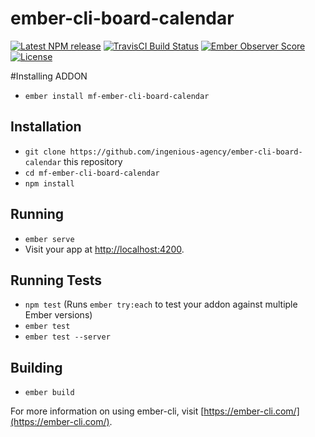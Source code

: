 # ember-cli-board-calendar

[![Latest NPM release][npm-badge]][npm-badge-url]
[![TravisCI Build Status][travis-badge]][travis-badge-url]
[![Ember Observer Score][ember-observer-badge]][ember-observer-badge-url]
[![License][license-badge]][license-badge-url]


[npm-badge]: https://img.shields.io/npm/v/mf-ember-cli-board-calendar.svg
[npm-badge-url]: https://www.npmjs.com/package/mf-ember-cli-board-calendar
[travis-badge]: https://img.shields.io/travis/ingsw-dev/mf-ember-cli-board-calendar/master.svg?label=TravisCI
[travis-badge-url]: https://travis-ci.org/ingsw-dev/mf-ember-cli-board-calendar
[circle-badge]: https://circleci.com/gh/{{USER_NAME}}/{{REPO_NAME}}/tree/master.svg?style=svg&circle-token={{CIRCLE_TOKEN}}
[circle-badge-url]: https://circleci.com/gh/{{USER_NAME}}/{{REPO_NAME}}/tree/master
[coveralls-badge]: https://coveralls.io/repos/github/{{USER_NAME}}/{{REPO_NAME}}/badge.svg?branch=master
[coveralls-badge-url]: https://coveralls.io/github/{{USER_NAME}}/{{REPO_NAME}}?branch=master
[codeclimate-badge]: https://img.shields.io/codeclimate/github/{{USER_NAME}}/{{REPO_NAME}}.svg
[codeclimate-badge-url]: https://codeclimate.com/github/{{USER_NAME}}/{{REPO_NAME}}
[ember-observer-badge]: http://emberobserver.com/badges/mf-ember-cli-board-calendar.svg
[ember-observer-badge-url]: http://emberobserver.com/addons/mf-ember-cli-board-calendar
[license-badge]: https://img.shields.io/npm/l/mf-ember-cli-board-calendar.svg
[license-badge-url]: LICENSE.md
[dependencies-badge]: https://img.shields.io/david/{{USER_NAME}}/{{REPO_NAME}}.svg
[dependencies-badge-url]: https://david-dm.org/{{USER_NAME}}/{{REPO_NAME}}
[devDependencies-badge]: https://img.shields.io/david/dev/{{USER_NAME}}/{{REPO_NAME}}.svg
[devDependencies-badge-url]: https://david-dm.org/{{USER_NAME}}/{{REPO_NAME}}#info=devDependencies


#Installing ADDON

* `ember install mf-ember-cli-board-calendar`

## Installation

* `git clone https://github.com/ingenious-agency/ember-cli-board-calendar` this repository
* `cd mf-ember-cli-board-calendar`
* `npm install`

## Running

* `ember serve`
* Visit your app at [http://localhost:4200](http://localhost:4200).

## Running Tests

* `npm test` (Runs `ember try:each` to test your addon against multiple Ember versions)
* `ember test`
* `ember test --server`

## Building

* `ember build`

For more information on using ember-cli, visit [https://ember-cli.com/](https://ember-cli.com/).
